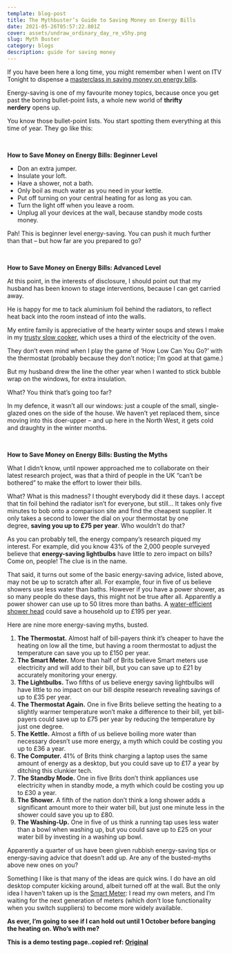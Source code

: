 ```yaml
---
template: blog-post
title: The Mythbuster’s Guide to Saving Money on Energy Bills
date: 2021-05-26T05:57:22.801Z
cover: assets/undraw_ordinary_day_re_v5hy.png
slug: Myth Buster
category: blogs
description: guide for saving money
---
```

<!--StartFragment-->

If you have been here a long time, you might remember when I went on ITV Tonight to dispense a [masterclass in saving money on energy bills](https://www.miss-thrifty.co.uk/five-more-ways-to-save-money-on-energy-bills/).

Energy-saving is one of my favourite money topics, because once you get past the boring bullet-point lists, a whole new world of **thrifty nerdery** opens up.

You know those bullet-point lists. You start spotting them everything at this time of year. They go like this:

 

**How to Save Money on Energy Bills: Beginner Level**

* Don an extra jumper.
* Insulate your loft.
* Have a shower, not a bath.
* Only boil as much water as you need in your kettle.
* Put off turning on your central heating for as long as you can.
* Turn the light off when you leave a room.
* Unplug all your devices at the wall, because standby mode costs money.

Pah! This is beginner level energy-saving. You can push it much further than that – but how far are you prepared to go?

 

**How to Save Money on Energy Bills: Advanced Level**

At this point, in the interests of disclosure, I should point out that my husband has been known to stage interventions, because I can get carried away.

He is happy for me to tack aluminium foil behind the radiators, to reflect heat back into the room instead of into the walls.

My entire family is appreciative of the hearty winter soups and stews I make in my [trusty slow cooker](https://www.miss-thrifty.co.uk/slow-cooker-recipe-caldo-verde/), which uses a third of the electricity of the oven.

They don’t even mind when I play the game of ‘How Low Can You Go?’ with the thermostat (probably because they don’t notice; I’m good at that game.)

But my husband drew the line the other year when I wanted to stick bubble wrap on the windows, for extra insulation.

What? You think that’s going too far?

In my defence, it wasn’t all our windows: just a couple of the small, single-glazed ones on the side of the house. We haven’t yet replaced them, since moving into this doer-upper – and up here in the North West, it gets cold and draughty in the winter months.

 

**How to Save Money on Energy Bills: Busting the Myths**

What I didn’t know, until npower approached me to collaborate on their latest research project, was that a third of people in the UK “can’t be bothered” to make the effort to lower their bills.

What? What is this madness? I thought everybody did it these days. I accept that tin foil behind the radiator isn’t for everyone, but still… It takes only five minutes to bob onto a comparison site and find the cheapest supplier. It only takes a second to lower the dial on your thermostat by one degree, **saving you up to £75 per year**. Who wouldn’t do that?

As you can probably tell, the energy company’s research piqued my interest. For example, did you know 43% of the 2,000 people surveyed believe that **energy-saving lightbulbs** have little to zero impact on bills? Come on, people! The clue is in the name.

That said, it turns out some of the basic energy-saving advice, listed above, may not be up to scratch after all. For example, four in five of us believe showers use less water than baths. However if you have a power shower, as so many people do these days, this might not be true after all. Apparently a power shower can use up to 50 litres more than baths. A [water-efficient shower head](https://www.thegreenage.co.uk/tech/water-saving-showerheads/) could save a household up to £195 per year.

Here are nine more energy-saving myths, busted.

1. **The Thermostat.** Almost half of bill-payers think it’s cheaper to have the heating on low all the time, but having a room thermostat to adjust the temperature can save you up to £150 per year.
2. **The Smart Meter.** More than half of Brits believe Smart meters use electricity and will add to their bill, but you can save up to £21 by accurately monitoring your energy.
3. **The Lightbulbs.** Two fifths of us believe energy saving lightbulbs will have little to no impact on our bill despite research revealing savings of up to £35 per year.
4. **The Thermostat Again.** One in five Brits believe setting the heating to a slightly warmer temperature won’t make a difference to their bill, yet bill-payers could save up to £75 per year by reducing the temperature by just one degree.
5. **The Kettle.** Almost a fifth of us believe boiling more water than necessary doesn’t use more energy, a myth which could be costing you up to £36 a year.
6. **The Computer.** 41% of Brits think charging a laptop uses the same amount of energy as a desktop, but you could save up to £17 a year by ditching this clunkier tech.
7. **The Standby Mode.** One in five Brits don’t think appliances use electricity when in standby mode, a myth which could be costing you up to £30 a year.
8. **The Shower.** A fifth of the nation don’t think a long shower adds a significant amount more to their water bill, but just one minute less in the shower could save you up to £80.
9. **The Washing-Up.** One in five of us think a running tap uses less water than a bowl when washing up, but you could save up to £25 on your water bill by investing in a washing up bowl.

Apparently a quarter of us have been given rubbish energy-saving tips or energy-saving advice that doesn’t add up. Are any of the busted-myths above new ones on you?

Something I like is that many of the ideas are quick wins. I do have an old desktop computer kicking around, albeit turned off at the wall. But the only idea I haven’t taken up is the [Smart Meter](https://www.npower.com/ui/smart-meters/): I read my own meters, and I’m waiting for the next generation of meters (which don’t lose functionality when you switch suppliers) to become more widely available.

**As ever, I’m going to see if I can hold out until 1 October before banging the heating on. Who’s with me?**



**This is a demo testing page..copied ref: [Original](https://www.miss-thrifty.co.uk/the-mythbusters-guide-to-saving-money-on-energy-bills/)**

<!--EndFragment-->